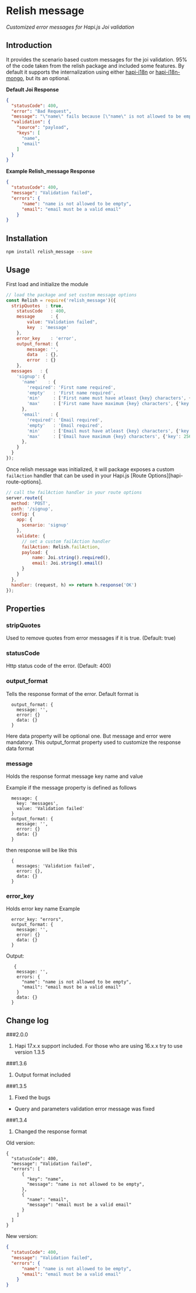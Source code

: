 # Relish message

_Customized error messages for Hapi.js Joi validation_


## Introduction

It provides the scenario based custom messages for the joi validation. 95% of the code taken from the relish package and included some features. By default it supports the internalization using either [hapi-i18n](https://github.com/codeva/hapi-i18n) or [hapi-i18n-mongo](https://github.com/sivabalan02/hapi-i18n-mongo), but its an optional. 

**Default Joi Response**
```json
{
  "statusCode": 400,
  "error": "Bad Request",
  "message": "\"name\" fails because [\"name\" is not allowed to be empty], \"email\" must be a valid email",
  "validation": {
    "source": "payload",
    "keys": [
      "name",
      "email"
    ]
  }
}
```

**Example Relish_message Response**
```json
{
  "statusCode": 400,
  "message": "Validation failed",
  "errors": {
      "name": "name is not allowed to be empty",
      "email": "email must be a valid email"
    }
}
```

## Installation
```sh
npm install relish_message --save
```

## Usage
First load and initialize the module

```js
// load the package and set custom message options
const Relish = require('relish_message')({
  stripQuotes  : true,
    statusCode   : 400,
    message      : {
        value: "Validation failed",
        key  : 'message'
    },
    error_key    : 'error',
    output_format: {
        message: '',
        data   : {},
        error  : {}
    },
  messages   : {
    'signup': {
      'name'    : {
        'required': 'First name required',
        'empty'   : 'First name required',
        'min'     : ['First name must have atleast {key} characters', {'key': 2}],
        'max'     : ['First name have maximum {key} characters', {'key': 35}]
      },
      'email'    : {
        'required': 'Email required',
        'empty'   : 'Email required',
        'min'     : ['Email must have atleast {key} characters', {'key': 3}],
        'max'     : ['Email have maximum {key} characters', {'key': 256}]
      },
    }
  }
});
```

Once relish message was initialized, it will package exposes a custom `failAction` handler that can be used in your Hapi.js [Route Options][hapi-route-options].

```js
// call the failAction handler in your route options
server.route({
  method: 'POST',
  path: '/signup',
  config: {
    app: {
      scenario: 'signup'
    },
    validate: {
      // set a custom failAction handler
      failAction: Relish.failAction,
      payload: {
          name: Joi.string().required(),
          email: Joi.string().email()
      }
    }
  },
  handler: (request, h) => return h.response('OK')
});
```

## Properties

### stripQuotes
 Used to remove quotes from error messages if it is true. (Default: true)

### statusCode
Http status code of the error. (Default: 400)

### output_format
Tells the response format of the error. Default format is
```
  output_format: {
    message: '',
    error: {}
    data: {}
  }
```
Here data property will be optional one. But message and error were mandatory. This output_format property used to customize the response data format

### message
Holds the response format message key name and value

Example if the message property is defined as follows 
```
  message: {
    key: 'messages',
    value: 'Validation failed'
  }
  output_format: {
    message: '',
    error: {}
    data: {}
  }
```

then response will be like this
```
  {
    messages: 'Validation failed',
    error: {},
    data: {}
  }
```
### error_key
Holds error key name
Example
```
  error_key: "errors",
  output_format: {
    message: '',
    error: {}
    data: {}
  }
```

Output: 
```
   {
    message: '',
    errors: {
      "name": "name is not allowed to be empty",
      "email": "email must be a valid email"
    }
    data: {}
  }
```

## Change log

###2.0.0
1) Hapi 17.x.x support included. For those who are using 16.x.x try to use version 1.3.5

###1.3.6
1) Output format included

###1.3.5
1) Fixed the bugs
  - Query and parameters validation error message was fixed

###1.3.4
1) Changed the response format 

Old version:
```
{
  "statusCode": 400,
  "message": "Validation failed",
  "errors": [
      {
        "key": "name",
        "message": "name is not allowed to be empty",
      },
      {
        "name": "email",
        "message": "email must be a valid email"
      }
    ]
  ]
}
```
New version:
```json
{
  "statusCode": 400,
  "message": "Validation failed",
  "errors": {
      "name": "name is not allowed to be empty",
      "email": "email must be a valid email"
    }
}
```